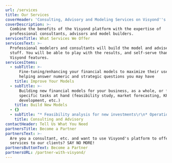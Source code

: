 ```yaml
---
url: /services
title: Our Services
coverHeader: 'Consulting, Advisory and Modeling Services on Visyond''s Platform'
coverDescription: >-
  Combine the benefits of the Visyond platform with the expertise of
  professional consultants, advisors and model builders.
servicesTitle: What Services We Offer
servicesText: >-
  Professional modelers and consultants will build the model and advise you on
  stuff. You will be able to play with the results, and self-serve thanks to
  Visyond features.
servicesItems:
  - subTitle: >-
      Fine-tuning/enhancing your financial models to maximize their usefulness,
      helping answer numeric and strategic questions you may have
    title: Improve Your Models
  - subTitle: >-
      Building new financial models for your business, as a whole, or for
      specific tasks at hand (feasibility study, market forecasting, KPI system
      development, etc.)
    title: Build New Models
  - {}
  - subTitle: "* Feasibility analysis for new investments\r\n* Operational efficiency improvement for existing assets\r\n* Market entry and expansion strategy development\r\n* Fundraising (debt and equity financing)\r\n* Business model selection, scenario analysis\r\n* Turnaround and restructuring plan development for distressed assets"
    title: Consulting and Advisory
contactHeader: Tell Us What You Need
partnersTitle: Become a Partner
partnersText: >-
  Are you a consultant, etc. and want to use Visyond's platform to offer your
  services to our clients? SAY NO MORE!
partnersButtonText: Become a Partner
partnersURL: /partner-with-visyond/
---
```


